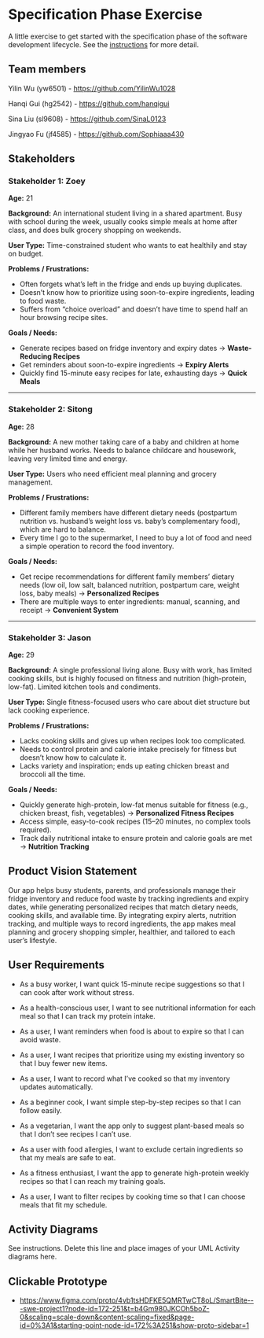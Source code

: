 # Specification Phase Exercise

A little exercise to get started with the specification phase of the software development lifecycle. See the [instructions](instructions.md) for more detail.

## Team members

Yilin Wu (yw6501) - https://github.com/YilinWu1028  

Hanqi Gui (hg2542) - https://github.com/hanqigui  

Sina Liu (sl9608) - https://github.com/SinaL0123  

Jingyao Fu (jf4585) - https://github.com/Sophiaaa430

## Stakeholders
### **Stakeholder 1: Zoey**

**Age:** 21

**Background:** An international student living in a shared apartment. Busy with school during the week, usually cooks simple meals at home after class, and does bulk grocery shopping on weekends.

**User Type:** Time-constrained student who wants to eat healthily and stay on budget.

**Problems / Frustrations:**

* Often forgets what’s left in the fridge and ends up buying duplicates.
* Doesn’t know how to prioritize using soon-to-expire ingredients, leading to food waste.
* Suffers from “choice overload” and doesn’t have time to spend half an hour browsing recipe sites.

**Goals / Needs:**

* Generate recipes based on fridge inventory and expiry dates → **Waste-Reducing Recipes**
* Get reminders about soon-to-expire ingredients → **Expiry Alerts**
* Quickly find 15-minute easy recipes for late, exhausting days → **Quick Meals**

---

### **Stakeholder 2: Sitong**

**Age:** 28

**Background:** A new mother taking care of a baby and children at home while her husband works. Needs to balance childcare and housework, leaving very limited time and energy.

**User Type:** Users who need efficient meal planning and grocery management.

**Problems / Frustrations:**

* Different family members have different dietary needs (postpartum nutrition vs. husband’s weight loss vs. baby’s complementary food), which are hard to balance.
* Every time I go to the supermarket, I need to buy a lot of food and need a simple operation to record the food inventory.

**Goals / Needs:**

* Get recipe recommendations for different family members’ dietary needs (low oil, low salt, balanced nutrition, postpartum care, weight loss, baby meals) → **Personalized Recipes**
* There are multiple ways to enter ingredients: manual, scanning, and receipt → **Convenient System**

---

### **Stakeholder 3: Jason**

**Age:** 29

**Background:** A single professional living alone. Busy with work, has limited cooking skills, but is highly focused on fitness and nutrition (high-protein, low-fat). Limited kitchen tools and condiments.

**User Type:** Single fitness-focused users who care about diet structure but lack cooking experience.

**Problems / Frustrations:**

* Lacks cooking skills and gives up when recipes look too complicated.
* Needs to control protein and calorie intake precisely for fitness but doesn’t know how to calculate it.
* Lacks variety and inspiration; ends up eating chicken breast and broccoli all the time.

**Goals / Needs:**

* Quickly generate high-protein, low-fat menus suitable for fitness (e.g., chicken breast, fish, vegetables) → **Personalized Fitness Recipes**
* Access simple, easy-to-cook recipes (15–20 minutes, no complex tools required).
* Track daily nutritional intake to ensure protein and calorie goals are met → **Nutrition Tracking**

## Product Vision Statement

Our app helps busy students, parents, and professionals manage their fridge inventory and reduce food waste by tracking ingredients and expiry dates, while generating personalized recipes that match dietary needs, cooking skills, and available time. By integrating expiry alerts, nutrition tracking, and multiple ways to record ingredients, the app makes meal planning and grocery shopping simpler, healthier, and tailored to each user’s lifestyle.

## User Requirements

- As a busy worker, I want quick 15-minute recipe suggestions so that I can cook after work without stress.  

- As a health-conscious user, I want to see nutritional information for each meal so that I can track my protein intake.  

- As a user, I want reminders when food is about to expire so that I can avoid waste.  

- As a user, I want recipes that prioritize using my existing inventory so that I buy fewer new items.  

- As a user, I want to record what I’ve cooked so that my inventory updates automatically.  

- As a beginner cook, I want simple step-by-step recipes so that I can follow easily.  

- As a vegetarian, I want the app only to suggest plant-based meals so that I don’t see recipes I can’t use.  

- As a user with food allergies, I want to exclude certain ingredients so that my meals are safe to eat.  

- As a fitness enthusiast, I want the app to generate high-protein weekly recipes so that I can reach my training goals.

- As a user, I want to filter recipes by cooking time so that I can choose meals that fit my schedule.


## Activity Diagrams

See instructions. Delete this line and place images of your UML Activity diagrams here.

## Clickable Prototype

- https://www.figma.com/proto/4vb1tsHDFKE5QMRTwCT8oL/SmartBite---swe-project1?node-id=172-251&t=b4Gm980JKCOh5boZ-0&scaling=scale-down&content-scaling=fixed&page-id=0%3A1&starting-point-node-id=172%3A251&show-proto-sidebar=1
